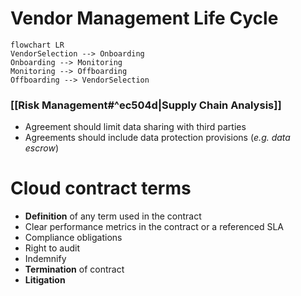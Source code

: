 # Vendor Management Life Cycle

```mermaid
flowchart LR
VendorSelection --> Onboarding
Onboarding --> Monitoring
Monitoring --> Offboarding
Offboarding --> VendorSelection
```

### [[Risk Management#^ec504d|Supply Chain Analysis]]
- Agreement should limit data sharing with third parties
- Agreements should include data protection provisions (*e.g. data escrow*)

# Cloud contract terms

- **Definition** of any term used in the contract
- Clear performance metrics in the contract or a referenced SLA
- Compliance obligations
- Right to audit
- Indemnify
- **Termination** of contract
- **Litigation**